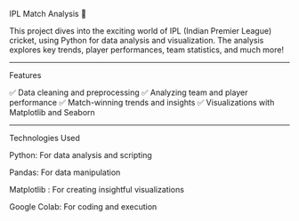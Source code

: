 IPL Match Analysis 🏏

This project dives into the exciting world of IPL (Indian Premier League) cricket, using Python for data analysis and visualization. The analysis explores key trends, player performances, team statistics, and much more!


---

Features

✅ Data cleaning and preprocessing
✅ Analyzing team and player performance
✅ Match-winning trends and insights
✅ Visualizations with Matplotlib and Seaborn


---

Technologies Used

Python: For data analysis and scripting

Pandas: For data manipulation

Matplotlib : For creating insightful visualizations

Google Colab: For coding and execution
